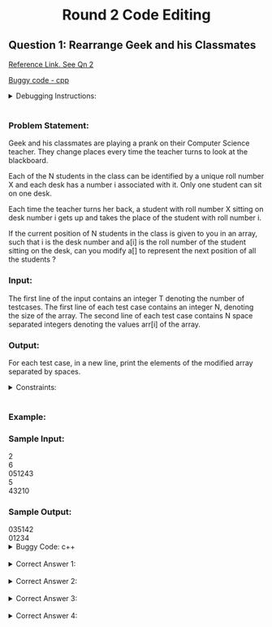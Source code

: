 <h1 align='center'> Round 2 Code Editing</h1>

## Question 1: Rearrange Geek and his Classmates

[Reference Link. See Qn 2](https://practice.geeksforgeeks.org/contest/debugging/problems)

[Buggy code - cpp](https://ide.geeksforgeeks.org/PFWYVCLkbp)

<details>
<summary>Debugging Instructions:</summary>
Writing your own solution is not allowed. Perform
the task given below by fixing the buggy code.
Identify the logical errors in the code to get to the
solution. Don't forget to select C++ in the IDE before
submitting.
</details><br>

<h3>Problem Statement:</h3>
<p>
Geek and his classmates are playing a prank on their
Computer Science teacher. They change places
every time the teacher turns to look at the
blackboard.

Each of the N students in the class can be identified
by a unique roll number X and each desk has a
number i associated with it. Only one student can sit
on one desk.

Each time the teacher turns her back, a student with
roll number X sitting on desk number i gets up and
takes the place of the student with roll number i.

If the current position of N students in the class is
given to you in an array, such that i is the desk
number and a[i] is the roll number of the student
sitting on the desk, can you modify a[] to represent
the next position of all the students ?
</p>

<h3>Input:</h3>
<p>
The first line of the input contains an integer T denoting the number of testcases. The first line of
each test case contains an integer N, denoting the size of the array. The second line of each test
case contains N space separated integers denoting the values arr[i] of the array.</p>

<h3>Output:</h3>
<p>
For each test case, in a new line, print the elements of the modified array separated by spaces.
</p>

<details>
<summary>Constraints:</summary>

``` 1 <= T <= 10 
1 <= N <= 10^5 
0 <= arr[i] <= N-1
```
</details><br>

<h3>Example:</h3>
<h3>Sample Input:</h3>
2 <br>
6 <br>
051243 <br>
5 <br>
43210 <br>

<h3>Sample Output:</h3>
035142 <br>
01234 <br>

<details>
<summary>Buggy Code: c++</summary>

```cpp
#include <bits/stdc++.h>
using namespace std;

int main(){
	int t;
	// taking test case as input
	cin>>t;
	while(t--){
		int n;
		// taking n - size of array as input
		cin>>n;
		int a[n];
		// taking input for the array
		for(int i = 0 ;i<n;i++){
			cin>>a[i];
		}


		for(int i = 0;i<n;i++){
			a[i] = a[i] + a[a[i]] * n;
		}
        for(int i = 0; i < n; i++)
            a[i] = a[i] * 1.0 / n;
            
		for(int i = 0;i<n;i++)
			cout<<a[i]<<" ";
		cout<<"\n";
	}
}
```
</details><br>

<details>
<summary>Correct Answer 1:</summary>

```cpp
#include <iostream>
using namespace std;

int main(){
	int t;
	// taking test case as input
	cin>>t;
	while(t--){
		int n;
		// taking n - size of array as input
		cin>>n;
		int a[n];
		// taking input for the array
		for(int i = 0 ;i<n;i++){
			cin>>a[i];
		}


		for(int i=0; i<n; i++){
		   a[i] = a[i] + (a[a[i] % n] % n) * n;	
		    
		}
		
		
        for(int i = 0; i < n; i++)
                a[i]= a[i] * 1 / n;
            
            
            
		for(int i = 0;i<n;i++)
			cout<<a[i]<<" ";
		cout<<"\n";
	}
}
```
</details><br>

<details>
<summary>Correct Answer 2:</summary>

```cpp
#include <bits/stdc++.h>
using namespace std;

int main(){
	int t;
	// taking test case as input
	cin>>t;
	while(t--){
		int n;
		// taking n - size of array as input
		cin>>n;
		int a[n], b[n];
		// taking input for the array
		for(int i = 0 ;i<n;i++){
			cin>>a[i];
		}


		for(int i = 0;i<n;i++){
			b[i] = a[a[i]];
		}
        for(int i = 0; i < n; i++)
            a[i] = a[i] * 1.0 / n;
            
		for(int i = 0;i<n;i++)
			cout<<b[i]<<" ";
		cout<<"\n";
	}
}
```
</details><br>

<details>
<summary>Correct Answer 3:</summary>

```cpp
#include <bits/stdc++.h>
using namespace std;

int main(){
	int t;
	// taking test case as input
	cin>>t;
	while(t--){
		int n;
		// taking n - size of array as input
		cin>>n;
		int a[n];
		// taking input for the array
		for(int i = 0 ;i<n;i++){
			cin>>a[i];
		}


		for(int i = 0;i<n;i++){
			a[i] = a[i] + (a[a[i]]%n) * n;
		}
		for(int i = 0;i<n;i++)
			cout<<a[i]/n<<" ";
		cout<<"\n";
	}
}
```
</details><br>

<details>
<summary>Correct Answer 4:</summary>

```cpp
#include <bits/stdc++.h>
using namespace std;

int main(){
	int t;
	// taking test case as input
	cin>>t;
	while(t--){
		int n;
		// taking n - size of array as input
		cin>>n;
		int a[n];
		// taking input for the array
		for(int i = 0 ;i<n;i++){
			cin>>a[i];
		}

		for(int i = 0;i<n;i++){
			a[i] = a[i]+(a[a[i]]%n)*n;
			// 5 + 3*n
		}
        for(int i = 0; i < n; i++)
            a[i] = a[i] * 1.0 / n;
            
		for(int i = 0;i<n;i++)
			cout<<a[i]<<" ";
		cout<<"\n";
	}
}
```
</details><br>
